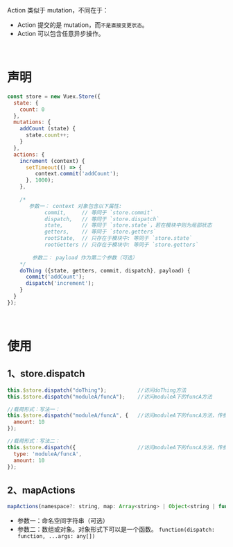 Action 类似于 mutation，不同在于：

- Action 提交的是 mutation，而`不是直接变更状态`。
- Action 可以包含任意异步操作。

<br>

# 声明

```js
const store = new Vuex.Store({
  state: {
    count: 0
  },
  mutations: {
    addCount (state) {
      state.count++;
    }
  },
  actions: {
    increment (context) {
      setTimeout(() => {
         context.commit('addCount');
      }, 1000);
    },
    
    /* 
       参数一： context 对象包含以下属性:
            commit,     // 等同于 `store.commit`
            dispatch,   // 等同于 `store.dispatch`  
            state,      // 等同于 `store.state`，若在模块中则为局部状态
            getters,    // 等同于 `store.getters`
            rootState,  // 只存在于模块中: 等同于 `store.state`
            rootGetters // 只存在于模块中: 等同于 `store.getters`
            
        参数二： payload 作为第二个参数（可选）
    */
    doThing ({state, getters, commit, dispatch}, payload) {
      commit('addCount');
      dispatch('increment');
    }
  }
});
```

<br>

# 使用

## 1、store.dispatch

```js
this.$store.dispatch("doThing");          //访问doThing方法
this.$store.dispatch("moduleA/funcA");    //访问moduleA下的funcA方法

//载荷形式：写法一：
this.$store.dispatch("moduleA/funcA", {   //访问moduleA下的funcA方法，传参：`{amount: 10}`
  amount: 10
});

//载荷形式：写法二：
this.$store.dispatch({                    //访问moduleA下的funcA方法，传参：`{amount: 10}`
  type: 'moduleA/funcA',
  amount: 10
});
```

## 2、mapActions

```js
mapActions(namespace?: string, map: Array<string> | Object<string | function>): Object
```
- 参数一：命名空间字符串（可选）
- 参数二：数组或对象。对象形式下可以是一个函数。 `function(dispatch: function, ...args: any[])`
